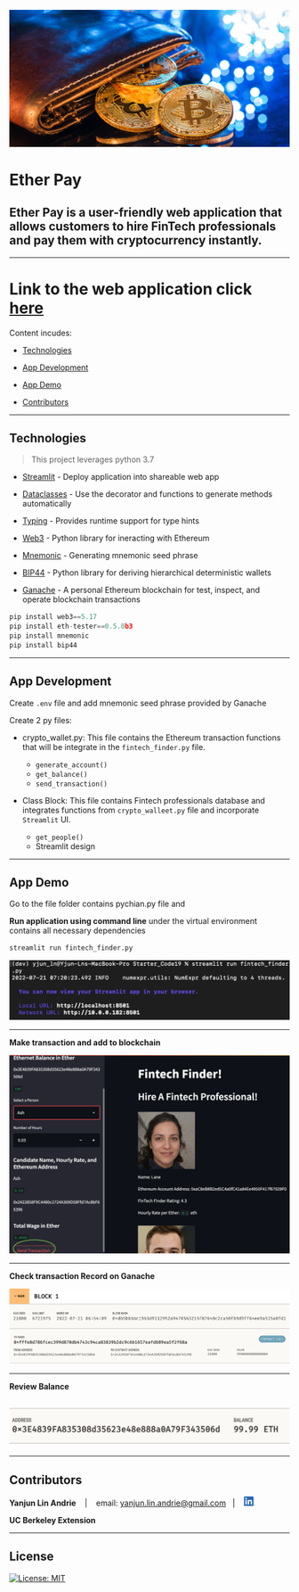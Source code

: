 ![header](pics/header.png)
# Ether Pay
**Ether Pay** is a user-friendly web application that allows customers to hire FinTech professionals and pay them with cryptocurrency instantly.
---
---

# **Link to the web application** click [here](http://10.0.0182:8501)


Content incudes:

* [Technologies](#technologies)

* [App Development](#app-development)

* [App Demo](#app-demo)

* [Contributors](#contributors)

---

## Technologies
>This project leverages python 3.7

* [Streamlit](https://streamlit.io/) - Deploy application into shareable web app

* [Dataclasses](https://docs.python.org/3/library/dataclasses.html) - Use the decorator and functions to generate methods automatically

* [Typing](https://docs.python.org/3/library/typing.html) - Provides runtime support for type hints

* [Web3](https://web3py.readthedocs.io/en/stable/) - Python library for ineracting with Ethereum

* [Mnemonic](https://pypi.org/project/mnemonic/) - Generating mnemonic seed phrase

* [BIP44](https://pypi.org/project/bip44/) - Python library for deriving hierarchical deterministic wallets

* [Ganache](https://trufflesuite.com/ganache/) - A personal Ethereum blockchain for test, inspect, and operate blockchain transactions

```python
pip install web3==5.17
pip install eth-tester==0.5.0b3
pip install mnemonic
pip install bip44
```
---

## App Development

Create `.env` file and add mnemonic seed phrase provided by Ganache

Create 2 py files: 
* crypto_wallet.py: This file contains the Ethereum transaction functions that will be integrate in the `fintech_finder.py` file.
    * `generate_account()`
    * `get_balance()`
    * `send_transaction()`

* Class Block: This file contains Fintech professionals database and integrates functions from `crypto_walleet.py` file and incorporate `Streamlit` UI.
    * `get_people()`
    * Streamlit design


---

## App Demo

Go to the file folder contains pychian.py file and 

**Run application using command line** under the virtual environment contains all necessary dependencies

```python
streamlit run fintech_finder.py
```

![commandline](pics/1.png)

---


**Make transaction and add to blockchain**

![2](pics/2.png)

---

**Check transaction Record on Ganache**

![3](pics/3.png)

---
**Review Balance**

![4](pics/4.png)
---

---
## Contributors

**Yanjun Lin Andrie** <span>&nbsp;&nbsp;</span> |
<span>&nbsp;&nbsp;</span> email: yanjun.lin.andrie@gmail.com <span>&nbsp;&nbsp;</span>|
<span>&nbsp;&nbsp;</span> [<img src="pics/linkedin.png" alt="in" width="20"/>](https://www.linkedin.com/in/yanjun-linked/)

**UC Berkeley Extension**

---

## License

[![License: MIT](https://img.shields.io/badge/License-MIT-yellow.svg)](LICENSE)
